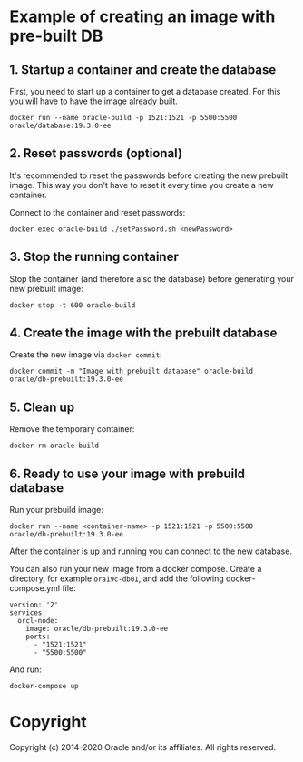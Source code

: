 # Example of creating an image with pre-built DB

## 1. Startup a container and create the database

First, you need to start up a container to get a database created. For this you will have to have the image already built.

```
docker run --name oracle-build -p 1521:1521 -p 5500:5500 oracle/database:19.3.0-ee
```

## 2. Reset passwords (optional)

It's recommended to reset the passwords before creating the new prebuilt image. This way you don't have to reset it every time you create a new container.

Connect to the container and reset passwords:
```
docker exec oracle-build ./setPassword.sh <newPassword>
```
## 3. Stop the running container

Stop the container (and therefore also the database) before generating your new prebuilt image:
```
docker stop -t 600 oracle-build
```

## 4. Create the image with the prebuilt database

Create the new image via `docker commit`:
```
docker commit -m "Image with prebuilt database" oracle-build oracle/db-prebuilt:19.3.0-ee
```

## 5. Clean up

Remove the temporary container:
```
docker rm oracle-build
```

## 6. Ready to use your image with prebuild database

Run your prebuild image:

```
docker run --name <container-name> -p 1521:1521 -p 5500:5500 oracle/db-prebuilt:19.3.0-ee
```

After the container is up and running you can connect to the new database.

You can also run your new image from a docker compose.
Create a directory, for example `ora19c-db01`, and add the following docker-compose.yml file:

```
version: '2'
services:
  orcl-node:
    image: oracle/db-prebuilt:19.3.0-ee
    ports:
      - "1521:1521"
      - "5500:5500"
```

And run:

```
docker-compose up
```

# Copyright
Copyright (c) 2014-2020 Oracle and/or its affiliates. All rights reserved.

